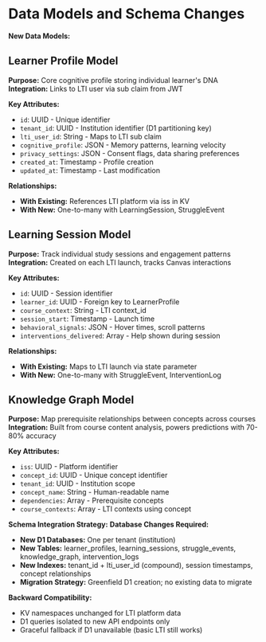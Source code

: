 # Data Models and Schema Changes

**New Data Models:**

## Learner Profile Model

**Purpose:** Core cognitive profile storing individual learner's DNA
**Integration:** Links to LTI user via sub claim from JWT

**Key Attributes:**

- `id`: UUID - Unique identifier
- `tenant_id`: UUID - Institution identifier (D1 partitioning key)
- `lti_user_id`: String - Maps to LTI sub claim
- `cognitive_profile`: JSON - Memory patterns, learning velocity
- `privacy_settings`: JSON - Consent flags, data sharing preferences
- `created_at`: Timestamp - Profile creation
- `updated_at`: Timestamp - Last modification

**Relationships:**

- **With Existing:** References LTI platform via iss in KV
- **With New:** One-to-many with LearningSession, StruggleEvent

## Learning Session Model

**Purpose:** Track individual study sessions and engagement patterns
**Integration:** Created on each LTI launch, tracks Canvas interactions

**Key Attributes:**

- `id`: UUID - Session identifier
- `learner_id`: UUID - Foreign key to LearnerProfile
- `course_context`: String - LTI context_id
- `session_start`: Timestamp - Launch time
- `behavioral_signals`: JSON - Hover times, scroll patterns
- `interventions_delivered`: Array - Help shown during session

**Relationships:**

- **With Existing:** Maps to LTI launch via state parameter
- **With New:** One-to-many with StruggleEvent, InterventionLog

## Knowledge Graph Model

**Purpose:** Map prerequisite relationships between concepts across courses
**Integration:** Built from course content analysis, powers predictions with 70-80% accuracy

**Key Attributes:**

- `iss`: UUID - Platform identifier
- `concept_id`: UUID - Unique concept identifier
- `tenant_id`: UUID - Institution scope
- `concept_name`: String - Human-readable name
- `dependencies`: Array<UUID> - Prerequisite concepts
- `course_contexts`: Array - LTI contexts using concept

**Schema Integration Strategy:**
**Database Changes Required:**

- **New D1 Databases:** One per tenant (institution)
- **New Tables:** learner_profiles, learning_sessions, struggle_events, knowledge_graph, intervention_logs
- **New Indexes:** tenant_id + lti_user_id (compound), session timestamps, concept relationships
- **Migration Strategy:** Greenfield D1 creation; no existing data to migrate

**Backward Compatibility:**

- KV namespaces unchanged for LTI platform data
- D1 queries isolated to new API endpoints only
- Graceful fallback if D1 unavailable (basic LTI still works)
